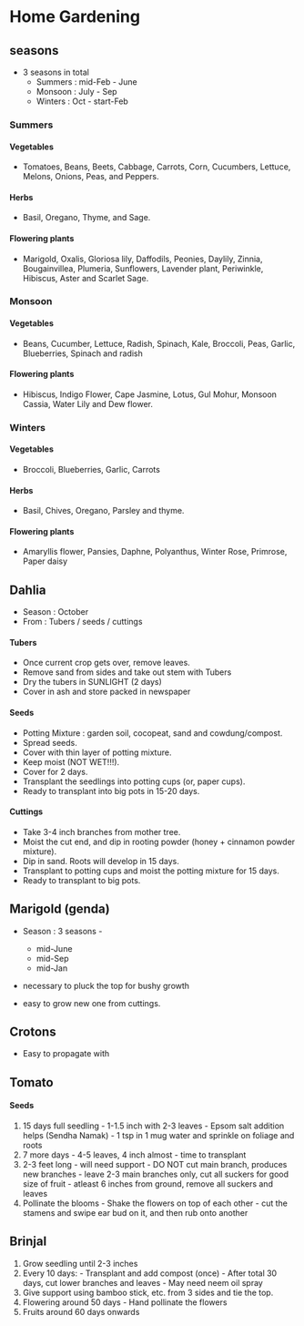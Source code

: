 # Home Gardening

## seasons
- 3 seasons in total
  - Summers : mid-Feb - June
  - Monsoon : July - Sep
  - Winters : Oct - start-Feb

### Summers
#### Vegetables
- Tomatoes, Beans, Beets, Cabbage, Carrots, Corn, Cucumbers, Lettuce, Melons, Onions, Peas, and Peppers.
#### Herbs
- Basil, Oregano, Thyme, and Sage.
#### Flowering plants
- Marigold, Oxalis, Gloriosa lily, Daffodils, Peonies, Daylily, Zinnia, Bougainvillea, Plumeria, Sunflowers, Lavender plant, Periwinkle, Hibiscus, Aster and Scarlet Sage.

### Monsoon
#### Vegetables
- Beans, Cucumber, Lettuce, Radish, Spinach, Kale, Broccoli, Peas, Garlic, Blueberries, Spinach and radish
#### Flowering plants
- Hibiscus, Indigo Flower, Cape Jasmine, Lotus, Gul Mohur, Monsoon Cassia, Water Lily and Dew flower.

### Winters
#### Vegetables
- Broccoli, Blueberries, Garlic, Carrots
#### Herbs
- Basil, Chives, Oregano, Parsley and thyme.
#### Flowering plants
- Amaryllis flower, Pansies, Daphne, Polyanthus, Winter Rose, Primrose, Paper daisy


## Dahlia
- Season : October
- From : Tubers / seeds / cuttings

#### Tubers
- Once current crop gets over, remove leaves.
- Remove sand from sides and take out stem with Tubers
- Dry the tubers in SUNLIGHT (2 days)
- Cover in ash and store packed in newspaper

#### Seeds
- Potting Mixture : garden soil, cocopeat, sand and cowdung/compost.
- Spread seeds.
- Cover with thin layer of potting mixture.
- Keep moist (NOT WET!!!).
- Cover for 2 days.
- Transplant the seedlings into potting cups (or, paper cups).
- Ready to transplant into big pots in 15-20 days.

#### Cuttings
- Take 3-4 inch branches from mother tree.
- Moist the cut end, and dip in rooting powder (honey + cinnamon powder mixture).
- Dip in sand. Roots will develop in 15 days.
- Transplant to potting cups and moist the potting mixture for 15 days.
- Ready to transplant to big pots.


## Marigold (genda)
- Season : 3 seasons -
  - mid-June
  - mid-Sep
  - mid-Jan

- necessary to pluck the top for bushy growth
- easy to grow new one from cuttings.

## Crotons
- Easy to propagate with

## Tomato
#### Seeds
  1. 15 days full seedling
    - 1-1.5 inch with 2-3 leaves
    - Epsom salt addition helps (Sendha Namak) - 1 tsp in 1 mug water and sprinkle on foliage and roots
  2. 7 more days
    - 4-5 leaves, 4 inch almost
    - time to transplant
  3. 2-3 feet long
    - will need support
    - DO NOT cut main branch, produces new branches
    - leave 2-3 main branches only, cut all suckers for good size of fruit
    - atleast 6 inches from ground, remove all suckers and leaves
  4. Pollinate the blooms
    - Shake the flowers on top of each other
    - cut the stamens and swipe ear bud on it, and then rub onto another

## Brinjal
  1. Grow seedling until 2-3 inches
  2. Every 10 days:
    - Transplant and add compost (once)
    - After total 30 days, cut lower branches and leaves
    - May need neem oil spray
  3. Give support using bamboo stick, etc. from 3 sides and tie the top.
  4. Flowering around 50 days
    - Hand pollinate the flowers
  5. Fruits around 60 days onwards

